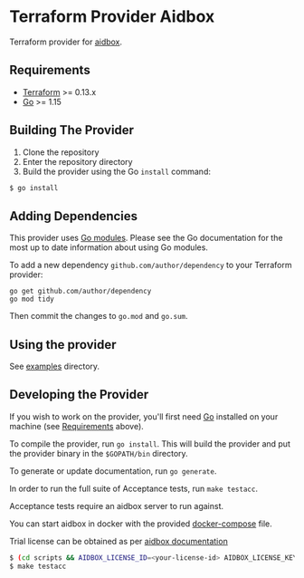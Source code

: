 # Terraform Provider Aidbox

Terraform provider for [aidbox](https://docs.aidbox.app/).

## Requirements

-	[Terraform](https://www.terraform.io/downloads.html) >= 0.13.x
-	[Go](https://golang.org/doc/install) >= 1.15

## Building The Provider

1. Clone the repository
1. Enter the repository directory
1. Build the provider using the Go `install` command: 
```sh
$ go install
```

## Adding Dependencies

This provider uses [Go modules](https://github.com/golang/go/wiki/Modules).
Please see the Go documentation for the most up to date information about using Go modules.

To add a new dependency `github.com/author/dependency` to your Terraform provider:

```
go get github.com/author/dependency
go mod tidy
```

Then commit the changes to `go.mod` and `go.sum`.

## Using the provider

See [examples](examples/) directory.

## Developing the Provider

If you wish to work on the provider, you'll first need [Go](http://www.golang.org) installed on your machine (see [Requirements](#requirements) above).

To compile the provider, run `go install`. This will build the provider and put the provider binary in the `$GOPATH/bin` directory.

To generate or update documentation, run `go generate`.

In order to run the full suite of Acceptance tests, run `make testacc`.

Acceptance tests require an aidbox server to run against. 

You can start aidbox in docker with the provided [docker-compose](scripts/docker-compose.yaml) file.

Trial license can be obtained as per [aidbox documentation](https://docs.aidbox.app/getting-started/installation/setup-aidbox.dev)

```sh
$ (cd scripts && AIDBOX_LICENSE_ID=<your-license-id> AIDBOX_LICENSE_KEY=<your-license-key> docker-compose up -d)
$ make testacc
```
